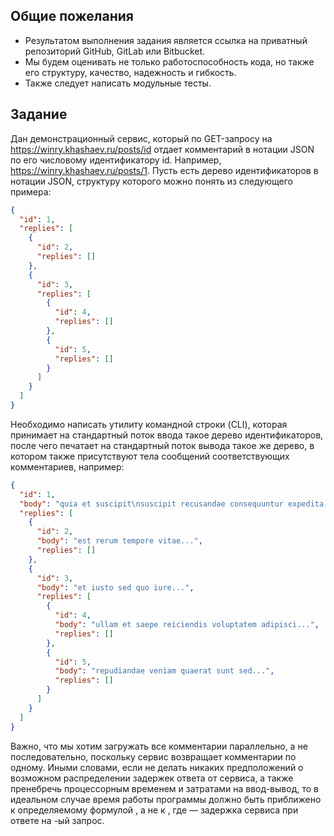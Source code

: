## Общие пожелания

- Результатом выполнения задания является ссылка на приватный репозиторий GitHub, GitLab или Bitbucket.
- Мы будем оценивать не только работоспособность кода, но также его структуру, качество, надежность и гибкость.
- Также следует написать модульные тесты.

## Задание

Дан демонстрационный сервис, который по GET-запросу на https://winry.khashaev.ru/posts/id отдает комментарий в нотации JSON по его числовому идентификатору id.
Например, https://winry.khashaev.ru/posts/1.
Пусть есть дерево идентификаторов в нотации JSON, структуру которого можно понять из следующего примера:

```json
{
  "id": 1,
  "replies": [
    {
      "id": 2,
      "replies": []
    },
    {
      "id": 3,
      "replies": [
        {
          "id": 4,
          "replies": []
        },
        {
          "id": 5,
          "replies": []
        }
      ]
    }
  ]
}
```

Необходимо написать утилиту командной строки (CLI), которая принимает на стандартный поток ввода такое дерево идентификаторов, после чего печатает на стандартный поток вывода такое же дерево, в котором также присутствуют тела сообщений соответствующих комментариев, например:

```json
{
  "id": 1,
  "body": "quia et suscipit\nsuscipit recusandae consequuntur expedita...",
  "replies": [
    {
      "id": 2,
      "body": "est rerum tempore vitae...",
      "replies": []
    },
    {
      "id": 3,
      "body": "et iusto sed quo iure...",
      "replies": [
        {
          "id": 4,
          "body": "ullam et saepe reiciendis voluptatem adipisci...",
          "replies": []
        },
        {
          "id": 5,
          "body": "repudiandae veniam quaerat sunt sed...",
          "replies": []
        }
      ]
    }
  ]
}
```

Важно, что мы хотим загружать все комментарии параллельно, а не последовательно, поскольку сервис возвращает комментарии по одному. Иными словами, если не делать никаких предположений о возможном распределении задержек ответа от сервиса, а также пренебречь процессорным временем и затратами на ввод-вывод, то в идеальном случае время работы программы должно быть приближено к определяемому формулой , а не к , где  — задержка сервиса при ответе на -ый запрос.
